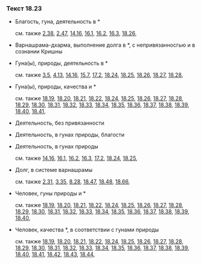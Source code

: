 ### Текст 18.23
	
- Благость, гуна, деятельность в \*

	см. также  [2.38](../02/0238.md),  [2.47](../02/0247.md),  [14.16](../14/1416.md),  [16.1](../16/1601.md),  [16.2](../16/1602.md),  [16.3](../16/1603.md),  [18.26](../18/1826.md), 
	
- Варнашрама-дхарма, выполнение долга в \*, с непривязанносгью и в сознании Кришны

	
- Гуна(ы), природы, деятельность в \*

	см. также  [3.5](../03/0305.md),  [4.13](../04/0413.md),  [14.16](../14/1416.md),  [15.7](../15/1507.md),  [17.2](../17/1702.md),  [18.24](../18/1824.md),  [18.25](../18/1825.md),  [18.26](../18/1826.md),  [18.27](../18/1827.md),  [18.28](../18/1828.md), 
	
- Гуна(ы), природы, качества и \*

	см. также  [18.19](../18/1819.md),  [18.20](../18/1820.md),  [18.21](../18/1821.md),  [18.22](../18/1822.md),  [18.24](../18/1824.md),  [18.25](../18/1825.md),  [18.26](../18/1826.md),  [18.27](../18/1827.md),  [18.28](../18/1828.md),  [18.29](../18/1829.md),  [18.30](../18/1830.md),  [18.31](../18/1831.md),  [18.32](../18/1832.md),  [18.33](../18/1833.md),  [18.34](../18/1834.md),  [18.35](../18/1835.md),  [18.36](../18/1836.md),  [18.37](../18/1837.md),  [18.38](../18/1838.md),  [18.39](../18/1839.md),  [18.40](../18/1840.md),  [18.41](../18/1841.md), 
	
- Деятельность, без привязанности

	
- Деятельность, в гунах природы, благости

	
- Деятельность, в гунах природы

	см. также  [14.16](../14/1416.md),  [16.1](../16/1601.md),  [16.2](../16/1602.md),  [16.3](../16/1603.md),  [17.2](../17/1702.md),  [18.24](../18/1824.md),  [18.25](../18/1825.md), 
	
- Долг, в системе варнашрамы

	см. также  [2.31](../02/0231.md),  [3.35](../03/0335.md),  [8.28](../08/0828.md),  [18.47](../18/1847.md),  [18.48](../18/1848.md),  [18.66](../18/1866.md), 
	
- Человек, гуны природы и \*

	см. также  [18.19](../18/1819.md),  [18.20](../18/1820.md),  [18.21](../18/1821.md),  [18.22](../18/1822.md),  [18.24](../18/1824.md),  [18.25](../18/1825.md),  [18.26](../18/1826.md),  [18.27](../18/1827.md),  [18.28](../18/1828.md),  [18.29](../18/1829.md),  [18.30](../18/1830.md),  [18.31](../18/1831.md),  [18.32](../18/1832.md),  [18.33](../18/1833.md),  [18.34](../18/1834.md),  [18.35](../18/1835.md),  [18.36](../18/1836.md),  [18.37](../18/1837.md),  [18.38](../18/1838.md),  [18.39](../18/1839.md),  [18.40](../18/1840.md), 
	
- Человек, качества \*, в соответствии с гунами природы

	см. также  [18.19](../18/1819.md),  [18.20](../18/1820.md),  [18.21](../18/1821.md),  [18.22](../18/1822.md),  [18.24](../18/1824.md),  [18.25](../18/1825.md),  [18.26](../18/1826.md),  [18.27](../18/1827.md),  [18.28](../18/1828.md),  [18.29](../18/1829.md),  [18.30](../18/1830.md),  [18.31](../18/1831.md),  [18.32](../18/1832.md),  [18.33](../18/1833.md),  [18.34](../18/1834.md),  [18.35](../18/1835.md),  [18.36](../18/1836.md),  [18.37](../18/1837.md),  [18.38](../18/1838.md),  [18.39](../18/1839.md),  [18.40](../18/1840.md),  [18.41](../18/1841.md),  [18.42](../18/1842.md),  [18.43](../18/1843.md),  [18.44](../18/1844.md), 
